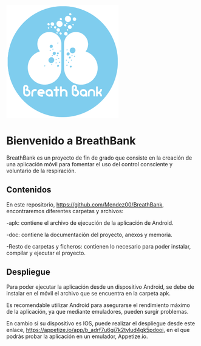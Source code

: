 ![Figura 0](lib/imagenes/logo.png)
# Bienvenido a BreathBank

BreathBank es un proyecto de fin de grado que consiste en la creación de una aplicación móvil para fomentar el uso del control consciente y voluntario de la respiración.

## Contenidos

En este repositorio, https://github.com/Mendez00/BreathBank, encontraremos diferentes carpetas y archivos:

-apk: contiene el archivo de ejecución de la aplicación de Android.

-doc: contiene la documentación del proyecto, anexos y memoria.

-Resto de carpetas y ficheros: contienen lo necesario para poder instalar, compilar y ejecutar el proyecto.

## Despliegue

Para poder ejecutar la aplicación desde un dispositivo Android, se debe de instalar en el móvil el archivo que se encuentra en la carpeta apk.

Es recomendable utilizar Android para asegurarse el rendimiento máximo de la aplicación, ya que mediante emuladores, pueden surgir problemas.

En cambio si su dispositivo es IOS, puede realizar el despliegue desde este enlace, https://appetize.io/app/b_adrf7u6gi7k2tylud4gk5pdooi, en el que podrás probar la aplicación en un emulador, Appetize.io.
